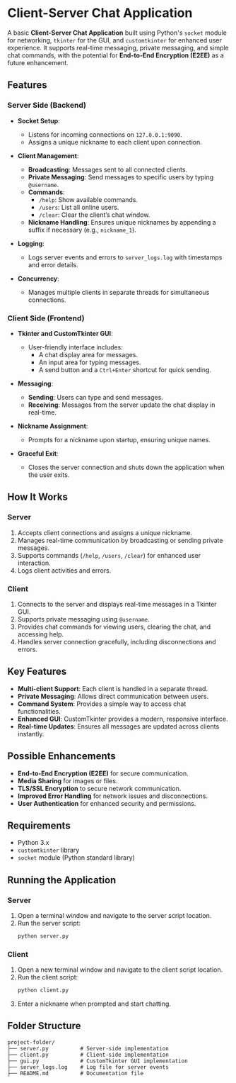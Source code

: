 # &#x20;Client-Server Chat Application

A basic **Client-Server Chat Application** built using Python's `socket` module for networking, `tkinter` for the GUI, and `customtkinter` for enhanced user experience. It supports real-time messaging, private messaging, and simple chat commands, with the potential for **End-to-End Encryption (E2EE)** as a future enhancement.

## Features

### Server Side (Backend)

- **Socket Setup**:

  - Listens for incoming connections on `127.0.0.1:9090`.
  - Assigns a unique nickname to each client upon connection.

- **Client Management**:

  - **Broadcasting**: Messages sent to all connected clients.
  - **Private Messaging**: Send messages to specific users by typing `@username`.
  - **Commands**:
    - `/help`: Show available commands.
    - `/users`: List all online users.
    - `/clear`: Clear the client’s chat window.
  - **Nickname Handling**: Ensures unique nicknames by appending a suffix if necessary (e.g., `nickname_1`).

- **Logging**:

  - Logs server events and errors to `server_logs.log` with timestamps and error details.

- **Concurrency**:

  - Manages multiple clients in separate threads for simultaneous connections.

### Client Side (Frontend)

- **Tkinter and CustomTkinter GUI**:

  - User-friendly interface includes:
    - A chat display area for messages.
    - An input area for typing messages.
    - A send button and a `Ctrl+Enter` shortcut for quick sending.

- **Messaging**:

  - **Sending**: Users can type and send messages.
  - **Receiving**: Messages from the server update the chat display in real-time.

- **Nickname Assignment**:

  - Prompts for a nickname upon startup, ensuring unique names.

- **Graceful Exit**:

  - Closes the server connection and shuts down the application when the user exits.

## How It Works

### Server

1. Accepts client connections and assigns a unique nickname.
2. Manages real-time communication by broadcasting or sending private messages.
3. Supports commands (`/help`, `/users`, `/clear`) for enhanced user interaction.
4. Logs client activities and errors.

### Client

1. Connects to the server and displays real-time messages in a Tkinter GUI.
2. Supports private messaging using `@username`.
3. Provides chat commands for viewing users, clearing the chat, and accessing help.
4. Handles server connection gracefully, including disconnections and errors.

## Key Features

- **Multi-client Support**: Each client is handled in a separate thread.
- **Private Messaging**: Allows direct communication between users.
- **Command System**: Provides a simple way to access chat functionalities.
- **Enhanced GUI**: CustomTkinter provides a modern, responsive interface.
- **Real-time Updates**: Ensures all messages are updated across clients instantly.

## Possible Enhancements

- **End-to-End Encryption (E2EE)** for secure communication.
- **Media Sharing** for images or files.
- **TLS/SSL Encryption** to secure network communication.
- **Improved Error Handling** for network issues and disconnections.
- **User Authentication** for enhanced security and permissions.

## Requirements

- Python 3.x
- `customtkinter` library
- `socket` module (Python standard library)

## Running the Application

### Server

1. Open a terminal window and navigate to the server script location.
2. Run the server script:
   ```bash
   python server.py
   ```

### Client

1. Open a new terminal window and navigate to the client script location.
2. Run the client script:
   ```bash
   python client.py
   ```
3. Enter a nickname when prompted and start chatting.

## Folder Structure

```
project-folder/
├── server.py          # Server-side implementation
├── client.py          # Client-side implementation
├── gui.py             # CustomTkinter GUI implementation
├── server_logs.log    # Log file for server events
├── README.md          # Documentation file
```